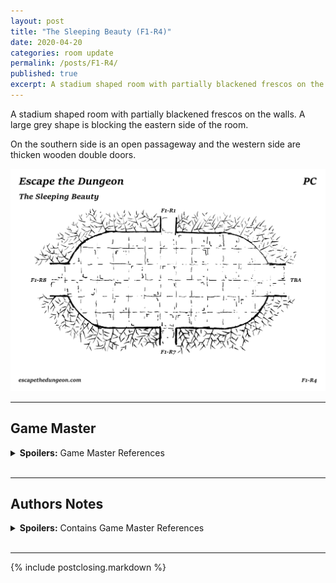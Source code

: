 ```yaml
---
layout: post
title: "The Sleeping Beauty (F1-R4)"
date: 2020-04-20
categories: room update
permalink: /posts/F1-R4/
published: true
excerpt: A stadium shaped room with partially blackened frescos on the walls. A large grey shape is blocking the eastern side of the room.
---
```


A stadium shaped room with partially blackened frescos on the walls. A large grey shape is blocking the eastern side of the room.

On the southern side is an open passageway and the western side are thicken wooden double doors.

![The Sleeping Beauty (F1-R4)](/assets/maps/rooms/escapethedungeon-f1-r4-pc.png)

---

## Game Master

<details><summary><b>Spoilers:</b> Game Master References</summary>
&nbsp;

# Focus Points

**Beauty The Dragon (F1-R4-CHR01)**

A closer look at the hulking figure on the eastern side of the room will reveal it to be a stone statue of a dragon, speckled with gemstones. An easy inspection check will reveal a small gemstone has fallen loose from the statue and lays on the ground.

Adventurers with a medium or higher intelligence will hear the sounds of light snoring inside their mind if they are within 20 feet of the statue. An easy magic check will reveal this dragon is petrified.

The dragon can be brought back to its original form with a scroll/spell of reverse petrification. If this occurs the dragon will talk to the adventures and will only attack if verbally or physically provoked.

If an adventurer has stolen one or more of its gemstones it will know who and will try and convince other adventurers to help it, before attacking the thief.

If the encounter ends peacefully it will give the adventures the Owl Key and teleport out of the room.

**Fresco Paintings**

A large area of the frescos have been singed by fire some time ago. A medium inspection check will reveal the remaining visuals of the painting to be a tale of a powerful figure and his army venturing into a large entrance in a mountain side.

**Exits**

To the eastern and western sides of the room are thick wooden double doors, the eastern side is blocked by the dragon statue unless it has moved or killed. On the southern side of the room is an open passageway.

# Items

**Dragon Gemstones (F1-R4-ITM01)**

Fine gemstones of vary colors and shapes speckle the statue, one of the gemstones has fallen loose and lays on the floor. A medium strength check with an appropriate dungoneering tool will be able to pry these stones loose.

*Note:* The dragon will know who stole its gemstones if it is ever unpetrified.

**Owl Key (F1-R4-ITM02)**

A short bronze key with the symbol of an owl etched into the bow. Using this key on the [Keyhole Panel](/references/intrigues/) in [The Keyhole Room (F1-R3)](/posts/F1-R3/) will materialise Credius' Bird Cage into the centre of the room.

**Credius' Bird Cage (F1-R4-ITM03)**

A small golden bird case with a velvet cushioned floor, a plaque at the bottom of the cage reads "A fancy place to rest." in fine cursive.

A high magic or lore check will reveal that any small animal that spends a long rest in this cage will return to it when the holder whispers the words on the plaque. If the animal is killed it will return to the cage but its corpse will remain. Upon return the animal must spend an additional long rest in the cage for the effect to take hold again.

</details>
&nbsp;

---

## Authors Notes

<details><summary><b>Spoilers:</b> Contains Game Master References</summary>
&nbsp;

Starting to mess around with different shaped rooms. These half circles were make with an old Celco Compass but I've ordered a [Celco C68 Circle Stencil Template](https://www.officeworks.com.au/shop/officeworks/p/celco-c68-circle-stencil-template-ja0178881) to draw smaller circles better.

Added the first character to the dungeon although there isn't really a way for a new party to interact with it. It is however very close to the Keyhole Panel so if they do end up finding the correct items it should be easy to swing past again.

I couldn't think of a good wizard name of the top of my head so got Credius from [Fantasy Name Generator](https://www.fantasynamegenerators.com/wizard-names.php), maybe they'll be featured more later. I also learned that the handle of a key is called a [Bow](https://en.wikipedia.org/wiki/Lock_and_key).

Might take a look at the item naming convention to see if I can come up with something clearer.

</details>
&nbsp;

---

{% include postclosing.markdown %}
